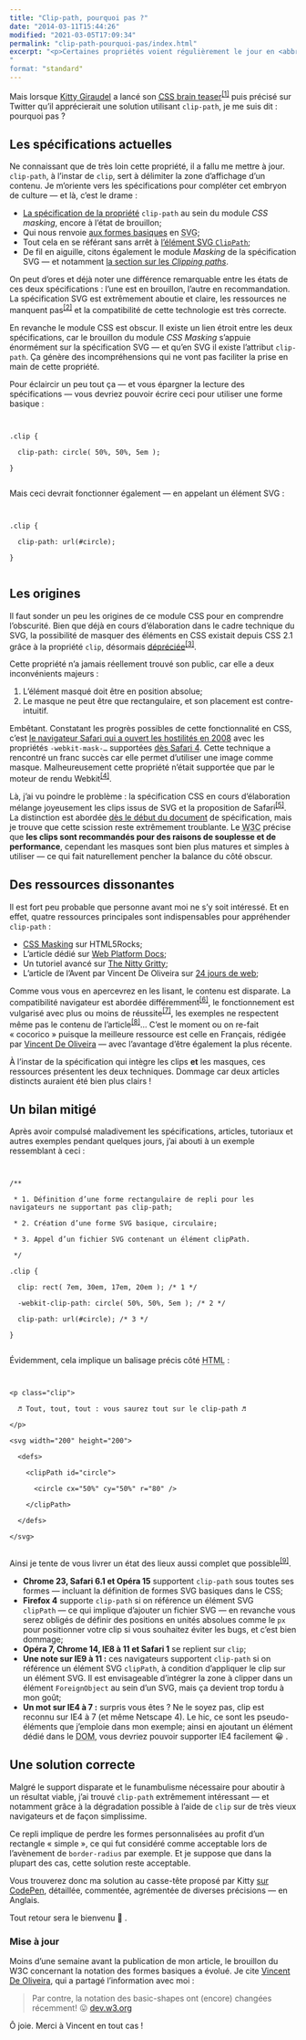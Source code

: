 ```yaml
---
title: "Clip-path, pourquoi pas ?"
date: "2014-03-11T15:44:26"
modified: "2021-03-05T17:09:34"
permalink: "clip-path-pourquoi-pas/index.html"
excerpt: "<p>Certaines propriétés voient régulièrement le jour en <abbr title="Cascading StyleSheet">CSS</abbr> mais leur appropriation par les intégrateurs est disparate&nbsp;: tantôt gadgets, utilisées à tort et à travers à cause d’un <i>buzz</i> impromptu — souvent mal comprises, mal utilisées, avec peu ou pas de compatibilité; tantôt effrayantes tant elles relèvent de la science-fiction, et donc rarement employées malgré un support décent et une dégradation efficiente pour les navigateurs moins performants. <code>clip-path</code> fait partie du second groupe. Jetons-y un œil. <a href="https://www.ffoodd.fr/clip-path-pourquoi-pas/" aria-hidden="true">Lire la suite de «&nbsp;Clip-path, pourquoi pas ?&nbsp;» <span class="meta-nav">&rarr;</span></a></p>
"
format: "standard"
---
```

<p>Mais lorsque <a title="Sur Twitter" href="https://twitter.com/KittyGiraudel">Kitty Giraudel</a> a lancé son <a href="http://kittygiraudel.com/2014/02/19/the-magic-circle-a-css-brain-teaser/"><abbr title="Cascading StyleSheet">CSS</abbr> brain teaser</a><sup aria-describedby="note-1" id="lien-1" data-note="Papa, Maman : j’aime les casses-têtes."><a class="scroll print-hidden" href="https://www.ffoodd.fr/clip-path-pourquoi-pas/#note-1" title="Papa, Maman : j’aime les casses-têtes.">[1]</a></sup> puis précisé sur Twitter qu’il apprécierait une solution utilisant <code>clip-path</code>, je me suis dit : pourquoi pas ?</p>
<h2>Les spécifications actuelles</h2>
<p>Ne connaissant que de très loin cette propriété, il a fallu me mettre à jour. <code>clip-path</code>, à l’instar de <code>clip</code>, sert à délimiter la zone d’affichage d’un contenu. Je m’oriente vers les spécifications pour compléter cet embryon de culture — et là, c’est le drame :</p>
<ul>
<li><a title="en Anglais" href="http://www.w3.org/TR/css-masking-1/#the-clip-path">La spécification de la propriété</a> <code>clip-path</code> au sein du module <i>CSS masking</i>, encore à l’état de brouillon;</li>
<li>Qui nous renvoie <a title="en Anglais" href="http://www.w3.org/TR/2013/WD-css-shapes-1-20130620/#basic-shapes-from-svg-syntax">aux formes basiques</a> en <abbr title="Scalable Vector Graphics">SVG</abbr>;</li>
<li>Tout cela en se référant sans arrêt à <a title="en Anglais" href="http://www.w3.org/TR/css-masking-1/#ClipPathElement">l’élément SVG <code>ClipPath</code></a>;</li>
<li>De fil en aiguille, citons également le module <i>Masking</i> de la spécification SVG — et notamment <a title="en Anglais" href="http://www.w3.org/TR/SVG/masking.html#ClippingPaths">la section sur les <i>Clipping paths</i></a>.</li>
</ul>
<p>On peut d’ores et déjà noter une différence remarquable entre les états de ces deux spécifications : l’une est en brouillon, l’autre en recommandation. La spécification SVG est extrêmement aboutie et claire, les ressources ne manquent pas<sup aria-describedby="note-2" id="lien-2" data-note="Un petit « cocorico » s’impose pour féliciter Jérémie Patonnier, qui a grandement contribué à la documentation sur le Mozilla Developper Network notamment."><a class="scroll print-hidden" href="https://www.ffoodd.fr/clip-path-pourquoi-pas/#note-2" title="Un petit « cocorico » s’impose pour féliciter Jérémie Patonnier, qui a grandement contribué à la documentation sur le Mozilla Developper Network notamment.">[2]</a></sup> et la compatibilité de cette technologie est très correcte.</p>
<p>En revanche le module CSS est obscur. Il existe un lien étroit entre les deux spécifications, car le brouillon du module <i>CSS Masking</i> s’appuie énormément sur la spécification SVG — et qu’en SVG il existe l’attribut <code>clip-path</code>. Ça génère des incompréhensions qui ne vont pas faciliter la prise en main de cette propriété.</p>
<p>Pour éclaircir un peu tout ça — et vous épargner la lecture des spécifications — vous devriez pouvoir écrire ceci pour utiliser une forme basique&nbsp;:</p>
<pre><code class="language-css"><br />
.clip { <br />
  clip-path: circle( 50%, 50%, 5em );<br />
}<br />
</code></pre>
<p>Mais ceci devrait fonctionner également — en appelant un élément SVG&nbsp;:</p>
<pre><code class="language-css"><br />
.clip { <br />
  clip-path: url(#circle);<br />
}<br />
</code></pre>
<h2>Les origines</h2>
<p>Il faut sonder un peu les origines de ce module CSS pour en comprendre l’obscurité. Bien que déjà en cours d’élaboration dans le cadre technique du SVG, la possibilité de masquer des éléments en CSS existait depuis CSS 2.1 grâce à la propriété <code>clip</code>, désormais <a title="en Anglais" href="http://www.w3.org/TR/css-masking-1/#clip-property">dépréciée</a><sup aria-describedby="note-3" id="lien-3" data-note="La propriété est dépréciée mais très bien supportée, et le W3C indique que les agents utilisateurs (navigateurs web) doivent la supporter malgré sa déprécation."><a class="scroll print-hidden" href="https://www.ffoodd.fr/clip-path-pourquoi-pas/#note-3" title="La propriété est dépréciée mais très bien supportée, et le W3C indique que les agents utilisateurs (navigateurs web) doivent la supporter malgré sa déprécation.">[3]</a></sup>.</p>
<p>Cette propriété n’a jamais réellement trouvé son public, car elle a deux inconvénients majeurs :</p>
<ol>
<li>L’élément masqué doit être en position absolue;</li>
<li>Le masque ne peut être que rectangulaire, et son placement est contre-intuitif.</li>
</ol>
<p>Embêtant. Constatant les progrès possibles de cette fonctionnalité en CSS, c’est <a title="en Anglais" href="https://www.webkit.org/blog/181/css-masks/">le navigateur Safari qui a ouvert les hostilités en 2008</a> avec les propriétés <code>-webkit-mask-…</code> supportées <a title="en Anglais" href="https://developer.apple.com/library/safari/documentation/AppleApplications/Reference/SafariCSSRef/Articles/StandardCSSProperties.html#//apple_ref/doc/uid/TP30001266-SW17">dès Safari 4</a>. Cette technique a rencontré un franc succès car elle permet d’utiliser une image comme masque. Malheureusement cette propriété n’était supportée que par le moteur de rendu Webkit<sup aria-describedby="note-4" id="lien-4" data-note="Je ne compte pas traiter du marronnier de « la guerre des navigateurs » ni du syndrome « Webkit only »."><a class="scroll print-hidden" href="https://www.ffoodd.fr/clip-path-pourquoi-pas/#note-4" title="Je ne compte pas traiter du marronnier de « la guerre des navigateurs » ni du syndrome « Webkit only ».">[4]</a></sup>.</p>
<p>Là, j’ai vu poindre le problème : la spécification CSS en cours d’élaboration mélange joyeusement les clips issus de SVG et la proposition de Safari<sup aria-describedby="note-5" id="lien-5" data-note="Fabriqué par Apple® en Californie."><a class="scroll print-hidden" href="https://www.ffoodd.fr/clip-path-pourquoi-pas/#note-5" title="Fabriqué par Apple® en Californie.">[5]</a></sup>. La distinction est abordée <a title="en Anglais" href="http://www.w3.org/TR/css-masking-1/#intro">dès le début du document</a> de spécification, mais je trouve que cette scission reste extrêmement troublante. Le <abbr title="World Wide Web Consortium">W3C</abbr> précise que <strong>les clips sont recommandés pour des raisons de souplesse et de performance</strong>, cependant les masques sont bien plus matures et simples à utiliser — ce qui fait naturellement pencher la balance du côté obscur.</p>
<h2>Des ressources dissonantes</h2>
<p>Il est fort peu probable que personne avant moi ne s’y soit intéressé. Et en effet, quatre ressources principales sont indispensables pour appréhender <code>clip-path</code> :</p>
<ul>
<li><a title="en Anglais" href="http://www.html5rocks.com/en/tutorials/masking/adobe/">CSS Masking</a> sur HTML5Rocks;</li>
<li>L’article dédié sur <a title="en Anglais" href="http://docs.webplatform.org/wiki/css/properties/clip-path">Web Platform Docs</a>;</li>
<li>Un tutoriel avancé sur <a title="en Anglais" href="http://thenittygritty.co/css-masking">The Nitty Gritty</a>;</li>
<li>L’article de l’Avent par Vincent De Oliveira sur <a href="http://www.24joursdeweb.fr/2013/les-masques-css/">24 jours de web</a>;</li>
</ul>
<p>Comme vous vous en apercevrez en les lisant, le contenu est disparate. La compatibilité navigateur est abordée différemment<sup aria-describedby="note-6" id="lien-6" data-note="La palme revient à HTML5Rocks qui détaille Chrome et Firefox, et oublie les autres."><a class="scroll print-hidden" href="https://www.ffoodd.fr/clip-path-pourquoi-pas/#note-6" title="La palme revient à HTML5Rocks qui détaille Chrome et Firefox, et oublie les autres.">[6]</a></sup>, le fonctionnement est vulgarisé avec plus ou moins de réussite<sup aria-describedby="note-7" id="lien-7" data-note="Un grand merci à The Nitty Gritty — sponsorisé par Doliprane®."><a class="scroll print-hidden" href="https://www.ffoodd.fr/clip-path-pourquoi-pas/#note-7" title="Un grand merci à The Nitty Gritty — sponsorisé par Doliprane®.">[7]</a></sup>, les exemples ne respectent même pas le contenu de l’article<sup aria-describedby="note-8" id="lien-8" data-note="Allez Web Platform Docs, on oublie pour cette fois."><a class="scroll print-hidden" href="https://www.ffoodd.fr/clip-path-pourquoi-pas/#note-8" title="Allez Web Platform Docs, on oublie pour cette fois.">[8]</a></sup>… C’est le moment ou on re-fait « cocorico » puisque la meilleure ressource est celle en Français, rédigée par <a href="http://blog.iamvdo.me/">Vincent De Oliveira</a> — avec l’avantage d’être également la plus récente.</p>
<p>À l’instar de la spécification qui intègre les clips <b>et</b> les masques, ces ressources présentent les deux techniques. Dommage car deux articles distincts auraient été bien plus clairs !</p>
<h2>Un bilan mitigé</h2>
<p>Après avoir compulsé maladivement les spécifications, articles, tutoriaux et autres exemples pendant quelques jours, j’ai abouti à un exemple ressemblant à ceci&nbsp;:</p>
<pre><code class="language-css"><br />
/**<br />
 * 1. Définition d’une forme rectangulaire de repli pour les navigateurs ne supportant pas clip-path;<br />
 * 2. Création d’une forme SVG basique, circulaire;<br />
 * 3. Appel d’un fichier SVG contenant un élément clipPath. <br />
 */<br />
.clip { <br />
  clip: rect( 7em, 30em, 17em, 20em ); /* 1 */<br />
  -webkit-clip-path: circle( 50%, 50%, 5em ); /* 2 */<br />
  clip-path: url(#circle); /* 3 */<br />
}<br />
</code></pre>
<p>Évidemment, cela implique un balisage précis côté <abbr title="HyperText Markup Language">HTML</abbr>&nbsp;:</p>
<pre><code class="language-markup"><br />
&lt;p class=&quot;clip&quot;&gt;<br />
  ♬ Tout, tout, tout : vous saurez tout sur le clip-path ♬<br />
&lt;/p&gt;<br />
&lt;svg width=&quot;200&quot; height=&quot;200&quot;&gt;<br />
  &lt;defs&gt;<br />
    &lt;clipPath id=&quot;circle&quot;&gt;<br />
      &lt;circle cx=&quot;50%&quot; cy=&quot;50%&quot; r=&quot;80&quot; /&gt;<br />
    &lt;/clipPath&gt;    <br />
  &lt;/defs&gt;<br />
&lt;/svg&gt;<br />
</code></pre>
<p>Ainsi je tente de vous livrer un état des lieux aussi complet que possible<sup aria-describedby="note-9" id="lien-9" data-note="Je tiens à préciser que je n’ai aucune expertise en la matière : ce ne sont la que les conclusions trouvées par un intégrateur lambda."><a class="scroll print-hidden" href="https://www.ffoodd.fr/clip-path-pourquoi-pas/#note-9" title="Je tiens à préciser que je n’ai aucune expertise en la matière : ce ne sont la que les conclusions trouvées par un intégrateur lambda.">[9]</a></sup>.</p>
<ul>
<li><b>Chrome 23, Safari 6.1 et Opéra 15</b> supportent <code>clip-path</code> sous toutes ses formes — incluant la définition de formes SVG basiques dans le CSS;</li>
<li><b>Firefox 4</b> supporte <code>clip-path</code> si on référence un élément SVG <code>clipPath</code> — ce qui implique d’ajouter un fichier SVG — en revanche vous serez obligés de définir des positions en unités absolues comme le <code>px</code> pour positionner votre clip si vous souhaitez éviter les bugs, et c’est bien dommage;</li>
<li><b>Opéra 7, Chrome 14, IE8 à 11 et Safari 1</b> se replient sur <code>clip</code>;</li>
<li><b>Une note sur IE9 à 11 :</b> ces navigateurs supportent <code>clip-path</code> si on référence un élément SVG <code>clipPath</code>, à condition d’appliquer le clip sur un élément SVG. Il est envisageable d’intégrer la zone à clipper dans un élément <code>ForeignObject</code> au sein d’un SVG, mais ça devient trop tordu à mon goût;</li>
<li><b>Un mot sur IE4 à 7 :</b> surpris vous êtes ? Ne le soyez pas, clip est reconnu sur IE4 à 7 (et même Netscape 4). Le hic, ce sont les pseudo-éléments que j’emploie dans mon exemple; ainsi en ajoutant un élément dédié dans le <abbr title="Document Object Model">DOM</abbr>, vous devriez pouvoir supporter IE4 facilement 😀 .</li>
</ul>
<h2>Une solution correcte</h2>
<p>Malgré le support disparate et le funambulisme nécessaire pour aboutir à un résultat viable, j’ai trouvé <code>clip-path</code> extrêmement intéressant — et notamment grâce à la dégradation possible à l’aide de <code>clip</code> sur de très vieux navigateurs et de façon simplissime.</p>
<p>Ce repli implique de perdre les formes personnalisées au profit d’un rectangle « simple », ce qui fut considéré comme acceptable lors de l’avènement de <code>border-radius</code> par exemple. Et je suppose que dans la plupart des cas, cette solution reste acceptable.</p>
<p>Vous trouverez donc ma solution au casse-tête proposé par Kitty <a title="en Anglais" href="http://codepen.io/ffoodd/pen/Eolkb">sur CodePen</a>, détaillée, commentée, agrémentée de diverses précisions — en Anglais.</p>
<p>Tout retour sera le bienvenu 🙂 .</p>
<h3>Mise à jour</h3>
<p>Moins d’une semaine avant la publication de mon article, le brouillon du W3C concernant la notation des formes basiques a évolué. Je cite <a href="https://twitter.com/iamvdo">Vincent De Oliveira</a>, qui a partagé l’information avec moi&nbsp;:</p>
<blockquote><p>Par contre, la notation des basic-shapes ont (encore) changées récemment! 😛 <a href="http://dev.w3.org/csswg/css-shapes/#basic-shape-functions" title="en Anglais">dev.w3.org</a></p></blockquote>
<p>Ô joie. Merci à Vincent en tout cas !</p>
